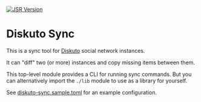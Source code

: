 [![JSR Version]][JSR Link]

Diskuto Sync
============


This is a sync tool for [Diskuto] social network instances.

It can "diff" two (or more) instances and copy missing
items between them.

This top-level module provides a CLI for running sync commands.
But you can alternatively import the `./lib` module to use
as a library for yourself.

See [diskuto-sync.sample.toml] for an example configuration.

[Diskuto]: https://github.com/diskuto
[diskuto-sync.sample.toml]: ./diskuto-sync.sample.toml
[JSR Version]: https://jsr.io/badges/@diskuto/sync
[JSR Link]: https://jsr.io/@diskuto/sync